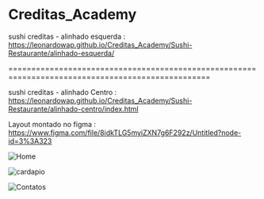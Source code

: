 # Creditas_Academy

sushi creditas - alinhado esquerda : https://leonardowap.github.io/Creditas_Academy/Sushi-Restaurante/alinhado-esquerda/

==================================================================================================

sushi creditas - alinhado Centro : https://leonardowap.github.io/Creditas_Academy/Sushi-Restaurante/alinhado-centro/index.html


Layout montado no figma : https://www.figma.com/file/8idkTLG5myiZXN7g6F292z/Untitled?node-id=3%3A323

![Home](https://user-images.githubusercontent.com/57870208/157260416-a409bffa-8269-4f33-aa05-7af4680307f4.png)



![cardapio](https://user-images.githubusercontent.com/57870208/157260570-db67df52-dab8-4233-9fac-d2d5056d41f6.png)



![Contatos](https://user-images.githubusercontent.com/57870208/157260597-c79e144a-1d63-4832-8100-ba1377a7b6ae.png)
